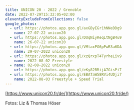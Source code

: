 ```yaml
---
title: UNICON 20 - 2022 / Grenoble
date: 2022-07-29T15:32:05+02:00
eleventyExcludeFromCollections: false
google_photos:
  - url: https://photos.app.goo.gl/axGByEGr1hNNeDDg9
    name: 27-07-22 unicon20
  - url: https://photos.app.goo.gl/DUqNiyReqLtNgB4u9
    name: 26-07-22 unicon20
  - url: https://photos.app.goo.gl/VMtaxPG6pPwR3a6DA
    name: 29-07-2022 unicon20
  - url: https://photos.app.goo.gl/xzQrxpT4TyrheLiv9
    name: 2022-08-02 Freestyle
  - name: 02-08-2022 unicon20
    url: https://photos.app.goo.gl/eKy82BRijA7GisPi7
  - url: https://photos.app.goo.gl/EBATaW58RVi4UDji7
    name: 2022-08-03 Freestyle + Speed Trial
---
```

[https://www.unicon20.fr/de/](https://www.unicon20.fr/de/)

Fotos: Liz & Thomas Höser




